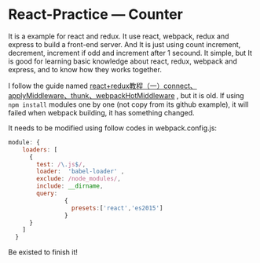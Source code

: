 # React-Practice — Counter

It is a example for react and redux. It use react, webpack, redux and express to build a front-end server. And It is just using count increment, decrement, increment if odd and increment after 1 secound. It simple, but It is good for learning basic knowledge about react, redux, webpack and express, and to know how they works together.



I follow the guide named [react+redux教程（一）connect、applyMiddleware、thunk、webpackHotMiddleware](http://www.cnblogs.com/lewis617/p/5145073.html) , but it is old. If using `npm install` modules one by one (not copy from its github example), it will failed when webpack building, it has something changed.



It needs to be modified using follow codes in webpack.config.js:

```javascript
module: {
    loaders: [
      {
        test: /\.js$/,
        loader:  'babel-loader' ,
        exclude: /node_modules/,
        include: __dirname,
        query:
                {
                  presets:['react','es2015']
                }
      }
    ]
  }
```



Be existed to finish it!
